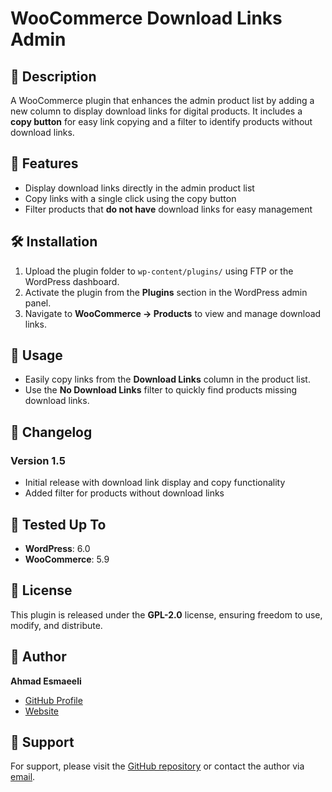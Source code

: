 # WooCommerce Download Links Admin

## 📌 Description
A WooCommerce plugin that enhances the admin product list by adding a new column to display download links for digital products. It includes a **copy button** for easy link copying and a filter to identify products without download links.

## 🚀 Features
- Display download links directly in the admin product list
- Copy links with a single click using the copy button
- Filter products that **do not have** download links for easy management

## 🛠️ Installation
1. Upload the plugin folder to `wp-content/plugins/` using FTP or the WordPress dashboard.
2. Activate the plugin from the **Plugins** section in the WordPress admin panel.
3. Navigate to **WooCommerce → Products** to view and manage download links.

## 🎯 Usage
- Easily copy links from the **Download Links** column in the product list.
- Use the **No Download Links** filter to quickly find products missing download links.

## 📝 Changelog
### Version 1.5
- Initial release with download link display and copy functionality
- Added filter for products without download links

## 🧪 Tested Up To
- **WordPress**: 6.0
- **WooCommerce**: 5.9

## 📄 License
This plugin is released under the **GPL-2.0** license, ensuring freedom to use, modify, and distribute.

## 👤 Author
**Ahmad Esmaeeli**
- [GitHub Profile](https://github.com/ahmadesmaeeli81)
- [Website](https://ahmadesmaeeli.ir)

## 💬 Support
For support, please visit the [GitHub repository](https://github.com/ahmadesmaeeli81/woocommerce-download-links-admin) or contact the author via [email](mailto:esmaeeli.ahmad81@gmail.com).
